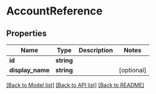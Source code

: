 # AccountReference

## Properties
Name | Type | Description | Notes
------------ | ------------- | ------------- | -------------
**id** | **string** |  | 
**display_name** | **string** |  | [optional] 

[[Back to Model list]](../README.md#documentation-for-models) [[Back to API list]](../README.md#documentation-for-api-endpoints) [[Back to README]](../README.md)


